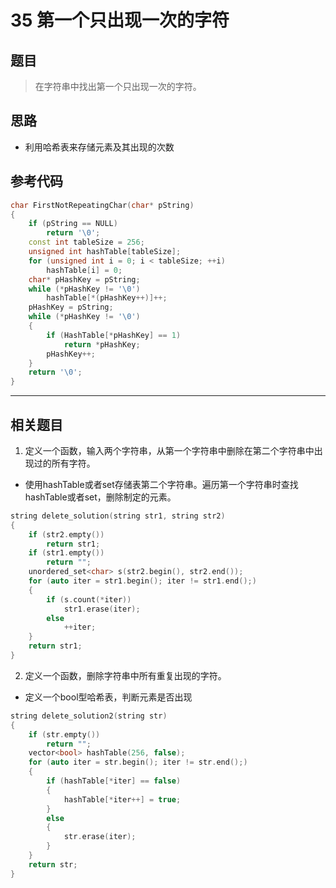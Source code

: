 # 35 第一个只出现一次的字符
## 题目
> 在字符串中找出第一个只出现一次的字符。
## 思路
* 利用哈希表来存储元素及其出现的次数

## 参考代码
```C++
char FirstNotRepeatingChar(char* pString)
{
    if (pString == NULL)
        return '\0';
    const int tableSize = 256;
    unsigned int hashTable[tableSize];
    for (unsigned int i = 0; i < tableSize; ++i)
        hashTable[i] = 0;
    char* pHashKey = pString;
    while (*pHashKey != '\0') 
        hashTable[*(pHashKey++)]++;
    pHashKey = pString;
    while (*pHashKey != '\0')
    {
        if (HashTable[*pHashKey] == 1)
            return *pHashKey;
        pHashKey++;
    }
    return '\0';
}
```
---
## 相关题目
1. 定义一个函数，输入两个字符串，从第一个字符串中删除在第二个字符串中出现过的所有字符。
* 使用hashTable或者set存储表第二个字符串。遍历第一个字符串时查找hashTable或者set，删除制定的元素。
```C++
string delete_solution(string str1, string str2)
{
	if (str2.empty())
		return str1;
	if (str1.empty())
		return "";
	unordered_set<char> s(str2.begin(), str2.end());
	for (auto iter = str1.begin(); iter != str1.end();)
	{
		if (s.count(*iter))
			str1.erase(iter);
		else
			++iter;
	}
	return str1;
}
```
2. 定义一个函数，删除字符串中所有重复出现的字符。
* 定义一个bool型哈希表，判断元素是否出现
```C++
string delete_solution2(string str)
{
	if (str.empty())
		return "";
	vector<bool> hashTable(256, false);
	for (auto iter = str.begin(); iter != str.end();)
	{
		if (hashTable[*iter] == false)
		{
			hashTable[*iter++] = true;
		}
		else
		{
			str.erase(iter);
		}
	}
	return str;
}
```